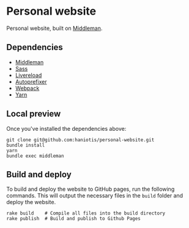 # Personal website

Personal website, built on [Middleman](http://middlemanapp.com).

## Dependencies

- [Middleman](http://middlemanapp.com)
- [Sass](http://sass-lang.com/)
- [Livereload](https://github.com/middleman/middleman-livereload)
- [Autoprefixer](https://github.com/middleman/middleman-autoprefixer)
- [Webpack](https://github.com/webpack/webpack)
- [Yarn](https://github.com/yarnpkg/yarn)

## Local preview

Once you've installed the dependencies above:

```
git clone git@github.com:haniotis/personal-website.git
bundle install
yarn
bundle exec middleman
```


## Build and deploy

To build and deploy the website to GitHub pages, run the following commands. This will output the necessary files in the `build` folder and deploy the website.

```
rake build    # Compile all files into the build directory
rake publish  # Build and publish to Github Pages
```